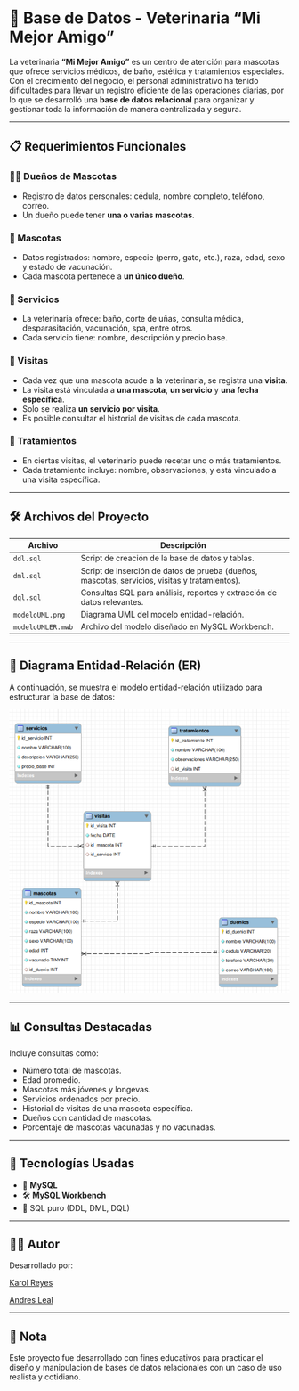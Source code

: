 # 🐾 Base de Datos - Veterinaria “Mi Mejor Amigo”

La veterinaria **“Mi Mejor Amigo”** es un centro de atención para mascotas que ofrece servicios médicos, de baño, estética y tratamientos especiales. Con el crecimiento del negocio, el personal administrativo ha tenido dificultades para llevar un registro eficiente de las operaciones diarias, por lo que se desarrolló una **base de datos relacional** para organizar y gestionar toda la información de manera centralizada y segura.

---

## 📋 Requerimientos Funcionales

### 🧑‍⚕️ Dueños de Mascotas
- Registro de datos personales: cédula, nombre completo, teléfono, correo.
- Un dueño puede tener **una o varias mascotas**.

### 🐶 Mascotas
- Datos registrados: nombre, especie (perro, gato, etc.), raza, edad, sexo y estado de vacunación.
- Cada mascota pertenece a **un único dueño**.

### 🧼 Servicios
- La veterinaria ofrece: baño, corte de uñas, consulta médica, desparasitación, vacunación, spa, entre otros.
- Cada servicio tiene: nombre, descripción y precio base.

### 📅 Visitas
- Cada vez que una mascota acude a la veterinaria, se registra una **visita**.
- La visita está vinculada a **una mascota**, **un servicio** y **una fecha específica**.
- Solo se realiza **un servicio por visita**.
- Es posible consultar el historial de visitas de cada mascota.

### 💊 Tratamientos
- En ciertas visitas, el veterinario puede recetar uno o más tratamientos.
- Cada tratamiento incluye: nombre, observaciones, y está vinculado a una visita específica.

---

## 🛠️ Archivos del Proyecto

| Archivo       | Descripción |
|--------------|-------------|
| `ddl.sql`     | Script de creación de la base de datos y tablas. |
| `dml.sql`     | Script de inserción de datos de prueba (dueños, mascotas, servicios, visitas y tratamientos). |
| `dql.sql`     | Consultas SQL para análisis, reportes y extracción de datos relevantes. |
| `modeloUML.png` | Diagrama UML del modelo entidad-relación. |
| `modeloUMLER.mwb` | Archivo del modelo diseñado en MySQL Workbench. |

---

## 🧩 Diagrama Entidad-Relación (ER)

A continuación, se muestra el modelo entidad-relación utilizado para estructurar la base de datos:

![Modelo ER - Veterinaria](assets/models/modeloUML.png)

---

## 📊 Consultas Destacadas

Incluye consultas como:
- Número total de mascotas.
- Edad promedio.
- Mascotas más jóvenes y longevas.
- Servicios ordenados por precio.
- Historial de visitas de una mascota específica.
- Dueños con cantidad de mascotas.
- Porcentaje de mascotas vacunadas y no vacunadas.

---

## 🧠 Tecnologías Usadas

- 💾 **MySQL**
- 🛠️ **MySQL Workbench**
- 📄 SQL puro (DDL, DML, DQL)

---

## 👩‍💻 Autor

Desarrollado por:

[Karol Reyes](https://github.com/KarolainReyes)

[Andres Leal](https://github.com/Andre07g)

---

## 📌 Nota

Este proyecto fue desarrollado con fines educativos para practicar el diseño y manipulación de bases de datos relacionales con un caso de uso realista y cotidiano.

